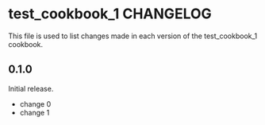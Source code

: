 # test_cookbook_1 CHANGELOG

This file is used to list changes made in each version of the test_cookbook_1 cookbook.

## 0.1.0

Initial release.

- change 0
- change 1
